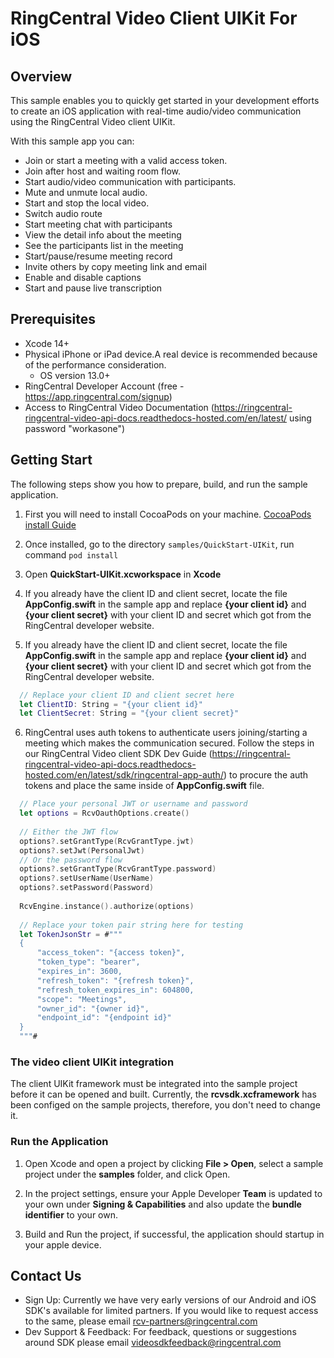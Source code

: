# RingCentral Video Client UIKit For iOS

## Overview

This sample enables you to quickly get started in your development efforts to create an iOS application with real-time audio/video communication using the RingCentral Video client UIKit.

With this sample app you can:

- Join or start a meeting with a valid access token.
- Join after host and waiting room flow.
- Start audio/video communication with participants.
- Mute and unmute local audio.
- Start and stop the local video.
- Switch audio route
- Start meeting chat with participants
- View the detail info about the meeting
- See the participants list in the meeting
- Start/pause/resume meeting record
- Invite others by copy meeting link and email
- Enable and disable captions
- Start and pause live transcription

## Prerequisites

- Xcode 14+
- Physical iPhone or iPad device.A real device is recommended because of the performance consideration.
    - OS version 13.0+
- RingCentral Developer Account (free - https://app.ringcentral.com/signup)
- Access to RingCentral Video Documentation (https://ringcentral-ringcentral-video-api-docs.readthedocs-hosted.com/en/latest/ using password "workasone")

## Getting Start

The following steps show you how to prepare, build, and run the sample application.

1. First you will need to install CocoaPods on your machine.
   [CocoaPods install Guide](https://cocoapods.org)

2. Once installed, go to the directory `samples/QuickStart-UIKit`, run command
   `pod install`
   
3. Open **QuickStart-UIKit.xcworkspace** in **Xcode**

4. If you already have the client ID and client secret, locate the file **AppConfig.swift** in the sample app and replace **{your client id}** and **{your client secret}** with your client ID and secret which got from the RingCentral developer website.
   
5. If you already have the client ID and client secret, locate the file **AppConfig.swift** in the sample app and replace **{your client id}** and **{your client secret}** with your client ID and secret which got from the RingCentral developer website.

  ```swift
    // Replace your client ID and client secret here
    let ClientID: String = "{your client id}"
    let ClientSecret: String = "{your client secret}"
  ```

6. RingCentral uses auth tokens to authenticate users joining/starting a meeting which makes the communication secured. Follow the steps in our RingCentral Video client SDK Dev Guide (https://ringcentral-ringcentral-video-api-docs.readthedocs-hosted.com/en/latest/sdk/ringcentral-app-auth/) to procure the auth tokens and place the same inside of **AppConfig.swift** file.

  ```swift
    // Place your personal JWT or username and password
    let options = RcvOauthOptions.create()
    
    // Either the JWT flow
    options?.setGrantType(RcvGrantType.jwt)
    options?.setJwt(PersonalJwt)
    // Or the password flow
    options?.setGrantType(RcvGrantType.password)
    options?.setUserName(UserName)
    options?.setPassword(Password)
    
    RcvEngine.instance().authorize(options)
    
    // Replace your token pair string here for testing
    let TokenJsonStr = #"""
    {
        "access_token": "{access token}",
        "token_type": "bearer",
        "expires_in": 3600,
        "refresh_token": "{refresh token}",
        "refresh_token_expires_in": 604800,
        "scope": "Meetings",
        "owner_id": "{owner id}",
        "endpoint_id": "{endpoint id}"
    }
    """#
  ```

### The video client UIKit integration

The client UIKit framework must be integrated into the sample project before it can be opened and built. Currently, the **rcvsdk.xcframework** has been configed on the sample projects, therefore, you don't need to change it.

### Run the Application

1. Open Xcode and open a project by clicking **File > Open**, select a sample project under the **samples** folder, and click Open.

2. In the project settings, ensure your Apple Developer **Team** is updated to your own under **Signing & Capabilities** and also update the **bundle identifier** to your own.

3. Build and Run the project, if successful, the application should startup in your apple device.

## Contact Us

- Sign Up: Currently we have very early versions of our Android and iOS SDK's available for limited partners. If you would like to request access to the same, please email rcv-partners@ringcentral.com
- Dev Support & Feedback: For feedback, questions or suggestions around SDK please email videosdkfeedback@ringcentral.com

